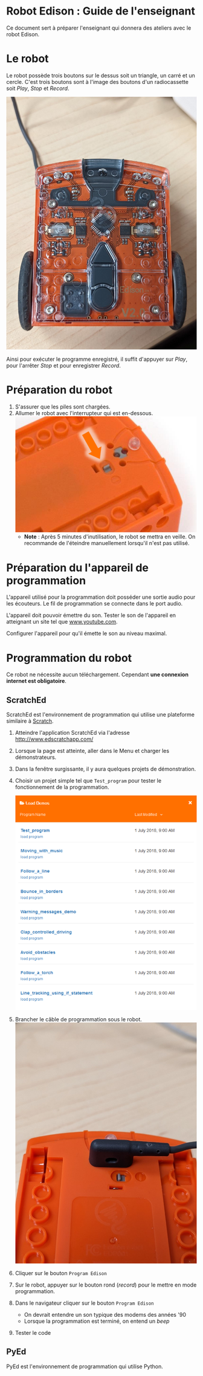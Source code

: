 # Robot Edison : Guide de l'enseignant

Ce document sert à préparer l'enseignant qui donnera des ateliers avec le robot Edison.

# Le robot
Le robot possède trois boutons sur le dessus soit un triangle, un carré et un cercle. C'est trois boutons sont à l'image des boutons d'un radiocassette soit *Play*, *Stop* et *Record*.

![](img/robot_buttons.jpg)

Ainsi pour exécuter le programme enregistré, il suffit d'appuyer sur *Play*, pour l'arrêter *Stop* et pour enregistrer *Record*.

# Préparation du robot
1. S'assurer que les piles sont chargées.
2. Allumer le robot avec l'interrupteur qui est en-dessous.
![Power switch](img/edison_power.png)
    - **Note** : Après 5 minutes d'inutilisation, le robot se mettra en veille. On recommande de l'éteindre manuellement lorsqu'il n'est pas utilisé.

# Préparation du l'appareil de programmation

L'appareil utilisé pour la programmation doit posséder une sortie audio pour les écouteurs. Le fil de programmation se connecte dans le port audio.

L'appareil doit pouvoir émettre du son. Tester le son de l'appareil en atteignant un site tel que www.youtube.com.

Configurer l'appareil pour qu'il émette le son au niveau maximal.

# Programmation du robot

Ce robot ne nécessite aucun téléchargement. Cependant **une connexion internet est obligatoire**.


## ScratchEd
ScratchEd est l'environnement de programmation qui utilise une plateforme similaire à [Scratch](https://scratch.mit.edu/).

1. Atteindre l'application ScratchEd via l'adresse http://www.edscratchapp.com/
2. Lorsque la page est atteinte, aller dans le Menu et charger les démonstrateurs.
3. Dans la fenêtre surgissante, il y aura quelques projets de démonstration.
4. Choisir un projet simple tel que `Test_program` pour tester le fonctionnement de la programmation.

   ![](img/load_demos.png)
5. Brancher le câble de programmation sous le robot.
![](img/robot_plug.jpg)
6. Cliquer sur le bouton `Program Edison`
7. Sur le robot, appuyer sur le bouton rond (*record*) pour le mettre en mode programmation.
8. Dans le navigateur cliquer sur le bouton `Program Edison`
   [](img/edscratch_program_robot.gif)
   - On devrait entendre un son typique des modems des années '90
   - Lorsque la programmation est terminé, on entend un *beep*
9.  Tester le code


## PyEd
PyEd est l'environnement de programmation qui utilise Python.


